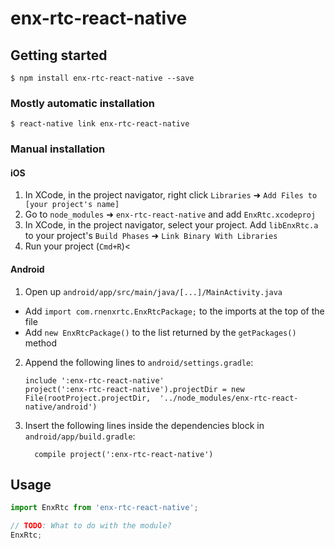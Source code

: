 
# enx-rtc-react-native

## Getting started

`$ npm install enx-rtc-react-native --save`

### Mostly automatic installation

`$ react-native link enx-rtc-react-native`

### Manual installation


#### iOS

1. In XCode, in the project navigator, right click `Libraries` ➜ `Add Files to [your project's name]`
2. Go to `node_modules` ➜ `enx-rtc-react-native` and add `EnxRtc.xcodeproj`
3. In XCode, in the project navigator, select your project. Add `libEnxRtc.a` to your project's `Build Phases` ➜ `Link Binary With Libraries`
4. Run your project (`Cmd+R`)<

#### Android

1. Open up `android/app/src/main/java/[...]/MainActivity.java`
  - Add `import com.rnenxrtc.EnxRtcPackage;` to the imports at the top of the file
  - Add `new EnxRtcPackage()` to the list returned by the `getPackages()` method
2. Append the following lines to `android/settings.gradle`:
  	```
  	include ':enx-rtc-react-native'
  	project(':enx-rtc-react-native').projectDir = new File(rootProject.projectDir, 	'../node_modules/enx-rtc-react-native/android')
  	```
3. Insert the following lines inside the dependencies block in `android/app/build.gradle`:
  	```
      compile project(':enx-rtc-react-native')
  	```

## Usage
```javascript
import EnxRtc from 'enx-rtc-react-native';

// TODO: What to do with the module?
EnxRtc;
```
  